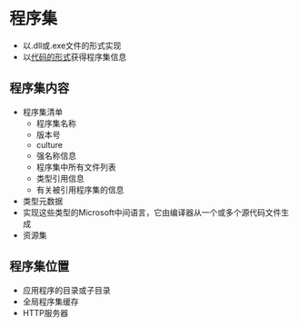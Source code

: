 # 程序集

- 以.dll或.exe文件的形式实现
- 以[代码的形式](csharp-reflection.md)获得程序集信息

## 程序集内容

- 程序集清单
  - 程序集名称
  - 版本号
  - culture
  - 强名称信息
  - 程序集中所有文件列表
  - 类型引用信息
  - 有关被引用程序集的信息
- 类型元数据
- 实现这些类型的Microsoft中间语言，它由编译器从一个或多个源代码文件生成
- 资源集

## 程序集位置

- 应用程序的目录或子目录
- 全局程序集缓存
- HTTP服务器